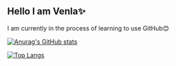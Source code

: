 ## Hello I am Venla✨
I am currently in the process of learning to use GitHub😊

[![Anurag's GitHub stats](https://github-readme-stats.vercel.app/api?username=Venla6nen&hide=contribs&show_icons=true&theme=rose)](https://github.com/Venla6nen/github-readme-stats)

[![Top Langs](https://github-readme-stats.vercel.app/api/top-langs/?username=Venla6nen&theme=rose&layout=pie )](https://github.com/venla6nen/github-readme-stats)

